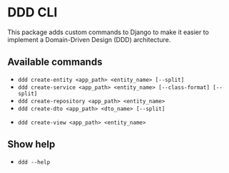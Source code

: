 # DDD CLI

This package adds custom commands to Django to make it easier to implement a Domain-Driven Design (DDD) architecture.

## Available commands

- `ddd create-entity <app_path> <entity_name> [--split]`
- `ddd create-service <app_path> <entity_name> [--class-format] [--split]`
- `ddd create-repository <app_path> <entity_name>`
- `ddd create-dto <app_path> <dto_name> [--split]`
<!-- - `ddd create-view-api-apiview <app_path> <entity_name>`
- `ddd create-view-api-viewset <app_path> <entity_name>` -->
- `ddd create-view <app_path> <entity_name>`

## Show help
- `ddd --help`